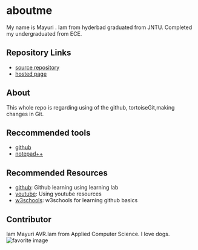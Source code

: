 # aboutme
My name is Mayuri .
Iam from hyderbad graduated from JNTU. Completed my undergraduated from ECE.
## Repository Links
- [source repository](https://github.com/Vijayarajamayuri "source repository")
- [hosted page](https://vijayarajamayuri.github.io/aboutme/ "about me ")

## About
This whole repo is regarding using of the github, tortoiseGit,making changes in Git.
## Reccommended tools
- [github](https://github.com/ "github")
- [notepad++](https://notepad-plus-plus.org/ "notepad++")
## Recommended Resources
- [github](https://github.com/marketplace/github-learning-lab "github learning"): Github learning using         learning lab
- [youtube](https://www.youtube.com/watch?v=BA_c3bGQXlQ "youtube sources"): Using youtube resources
- [w3schools](https://www.w3schools.com/whatis/whatis_github.asp "w3 schools"): w3schools for learning github basics 
## Contributor

Iam Mayuri AVR.Iam from Applied Computer Science.
I love dogs.
![ favorite image](https://upload.wikimedia.org/wikipedia/commons/d/d9/Collage_of_Nine_Dogs.jpg)